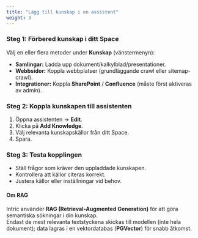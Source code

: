 ```yaml
---
title: "Lägg till kunskap i en assistent"
weight: 3
---
```


### Steg 1: Förbered kunskap i ditt Space
Välj en eller flera metoder under **Kunskap** (vänstermenyn):

- **Samlingar:** Ladda upp dokument/kalkylblad/presentationer.
- **Webbsidor:** Koppla webbplatser (grundläggande crawl eller sitemap-crawl).
- **Integrationer:** Koppla **SharePoint** / **Confluence** (måste först aktiveras av admin).

### Steg 2: Koppla kunskapen till assistenten
1. Öppna assistenten → **Edit**.
2. Klicka på **Add Knowledge**.
3. Välj relevanta kunskapskällor från ditt Space.
4. Spara.

### Steg 3: Testa kopplingen
- Ställ frågor som kräver den uppladdade kunskapen.
- Kontrollera att källor citeras korrekt.
- Justera källor eller inställningar vid behov.

#### Om RAG
Intric använder **RAG (Retrieval-Augmented Generation)** för att göra semantiska sökningar i din kunskap.  
Endast de mest relevanta textstyckena skickas till modellen (inte hela dokument); data lagras i en vektordatabas (**PGVector**) för snabb åtkomst.
